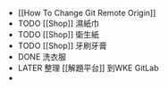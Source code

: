 - [[How To Change Git Remote Origin]]
- TODO [[Shop]] 濕紙巾
- TODO [[Shop]] 衛生紙
- TODO [[Shop]] 牙刷牙膏
- DONE 洗衣服
- LATER 整理 [[解題平台]] 到WKE GitLab
-